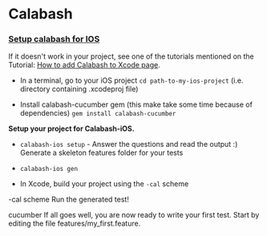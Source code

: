 # Calabash
### [Setup calabash for IOS](https://github.com/calabash/calabash-ios/wiki/calabash-ios-setup#setup-fast-track) 


If it doesn't work in your project, see one of the tutorials mentioned on the Tutorial: [How to add Calabash to Xcode page](https://github.com/calabash/calabash-ios/wiki/Tutorial%3A-How-to-add-Calabash-to-Xcode).

- In a terminal, go to your iOS project
  ```cd path-to-my-ios-project``` (i.e. directory containing .xcodeproj file)

- Install calabash-cucumber gem (this make take some time because of dependencies)
  ```gem install calabash-cucumber```

**Setup your project for Calabash-iOS.**

- ```calabash-ios setup``` -  Answer the questions and read the output :)
  Generate a skeleton features folder for your tests

- ```calabash-ios gen```

- In Xcode, build your project using the ```-cal``` scheme

-cal scheme
Run the generated test!

cucumber
If all goes well, you are now ready to write your first test. Start by editing the file features/my_first.feature.
